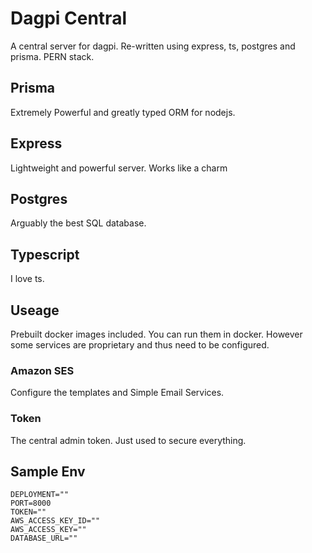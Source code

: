 # Dagpi Central

A central server for dagpi. Re-written using express, ts, postgres and prisma. PERN stack.

## Prisma

Extremely Powerful and greatly typed ORM for nodejs.

## Express

Lightweight and powerful server. Works like a charm

## Postgres

Arguably the best SQL database.

## Typescript

I love ts.

## Useage

Prebuilt docker images included. You can run them in docker. However some services are proprietary and thus need to be configured.

### Amazon SES

Configure the templates and Simple Email Services.

### Token

The central admin token. Just used to secure everything.

## Sample Env

```env
DEPLOYMENT=""
PORT=8000
TOKEN=""
AWS_ACCESS_KEY_ID=""
AWS_ACCESS_KEY=""
DATABASE_URL=""
```
